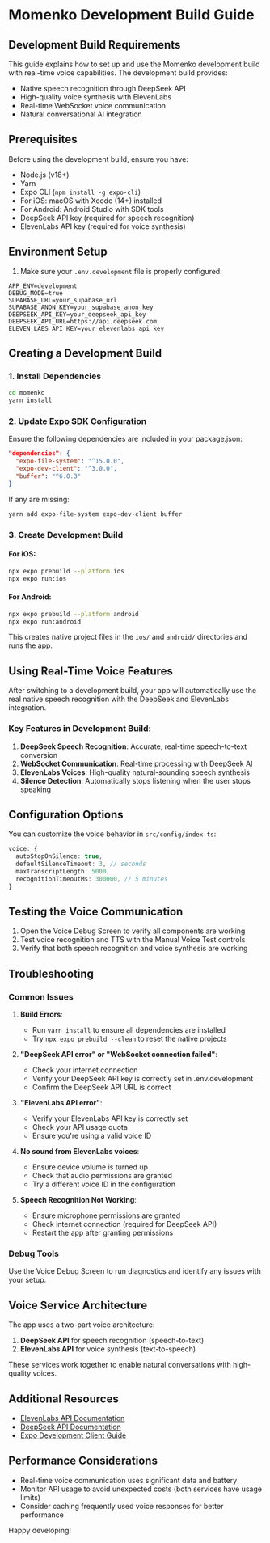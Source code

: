 # Momenko Development Build Guide

## Development Build Requirements

This guide explains how to set up and use the Momenko development build with real-time voice capabilities. The development build provides:

- Native speech recognition through DeepSeek API
- High-quality voice synthesis with ElevenLabs
- Real-time WebSocket voice communication
- Natural conversational AI integration

## Prerequisites

Before using the development build, ensure you have:

- Node.js (v18+)
- Yarn
- Expo CLI (`npm install -g expo-cli`)
- For iOS: macOS with Xcode (14+) installed
- For Android: Android Studio with SDK tools
- DeepSeek API key (required for speech recognition)
- ElevenLabs API key (required for voice synthesis)

## Environment Setup

1. Make sure your `.env.development` file is properly configured:

```
APP_ENV=development
DEBUG_MODE=true
SUPABASE_URL=your_supabase_url
SUPABASE_ANON_KEY=your_supabase_anon_key
DEEPSEEK_API_KEY=your_deepseek_api_key
DEEPSEEK_API_URL=https://api.deepseek.com
ELEVEN_LABS_API_KEY=your_elevenlabs_api_key
```

## Creating a Development Build

### 1. Install Dependencies

```bash
cd momenko
yarn install
```

### 2. Update Expo SDK Configuration

Ensure the following dependencies are included in your package.json:

```json
"dependencies": {
  "expo-file-system": "^15.0.0",
  "expo-dev-client": "^3.0.0",
  "buffer": "^6.0.3"
}
```

If any are missing:

```bash
yarn add expo-file-system expo-dev-client buffer
```

### 3. Create Development Build

#### For iOS:

```bash
npx expo prebuild --platform ios
npx expo run:ios
```

#### For Android:

```bash
npx expo prebuild --platform android
npx expo run:android
```

This creates native project files in the `ios/` and `android/` directories and runs the app.

## Using Real-Time Voice Features

After switching to a development build, your app will automatically use the real native speech recognition with the DeepSeek and ElevenLabs integration.

### Key Features in Development Build:

1. **DeepSeek Speech Recognition**: Accurate, real-time speech-to-text conversion
2. **WebSocket Communication**: Real-time processing with DeepSeek AI
3. **ElevenLabs Voices**: High-quality natural-sounding speech synthesis
4. **Silence Detection**: Automatically stops listening when the user stops speaking

## Configuration Options

You can customize the voice behavior in `src/config/index.ts`:

```typescript
voice: {
  autoStopOnSilence: true,
  defaultSilenceTimeout: 3, // seconds
  maxTranscriptLength: 5000,
  recognitionTimeoutMs: 300000, // 5 minutes
}
```

## Testing the Voice Communication

1. Open the Voice Debug Screen to verify all components are working
2. Test voice recognition and TTS with the Manual Voice Test controls
3. Verify that both speech recognition and voice synthesis are working

## Troubleshooting

### Common Issues

1. **Build Errors**:
   - Run `yarn install` to ensure all dependencies are installed
   - Try `npx expo prebuild --clean` to reset the native projects

2. **"DeepSeek API error" or "WebSocket connection failed"**:
   - Check your internet connection
   - Verify your DeepSeek API key is correctly set in .env.development
   - Confirm the DeepSeek API URL is correct

3. **"ElevenLabs API error"**:
   - Verify your ElevenLabs API key is correctly set
   - Check your API usage quota
   - Ensure you're using a valid voice ID

4. **No sound from ElevenLabs voices**:
   - Ensure device volume is turned up
   - Check that audio permissions are granted
   - Try a different voice ID in the configuration

5. **Speech Recognition Not Working**:
   - Ensure microphone permissions are granted
   - Check internet connection (required for DeepSeek API)
   - Restart the app after granting permissions

### Debug Tools

Use the Voice Debug Screen to run diagnostics and identify any issues with your setup.

## Voice Service Architecture

The app uses a two-part voice architecture:
1. **DeepSeek API** for speech recognition (speech-to-text)
2. **ElevenLabs API** for voice synthesis (text-to-speech)

These services work together to enable natural conversations with high-quality voices.

## Additional Resources

- [ElevenLabs API Documentation](https://docs.elevenlabs.io/api-reference/text-to-speech)
- [DeepSeek API Documentation](https://platform.deepseek.com/docs)
- [Expo Development Client Guide](https://docs.expo.dev/development/create-development-builds/)

## Performance Considerations

- Real-time voice communication uses significant data and battery
- Monitor API usage to avoid unexpected costs (both services have usage limits)
- Consider caching frequently used voice responses for better performance

Happy developing!